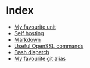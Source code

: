 # Index

- [My favourite unit](unit.md)
- [Self hosting](hosting.md)
- [Markdown](markdown.md)
- [Useful OpenSSL commands](openssl.md)
- [Bash dispatch](dispatch.md)
- [My favourite git alias](git.md)


 &nbsp;

<script src="https://www.gstatic.com/firebasejs/8.10.0/firebase-app.js"></script>
<script src="https://www.gstatic.com/firebasejs/8.10.0/firebase-database.js"></script>
<script src="https://jpedro.github.io/js/v1/data.js"></script>
<script src="https://jpedro.github.io/js/v1/comments.js"></script>
<script defer="">Comments.mount(document.body.children[0]);</script>